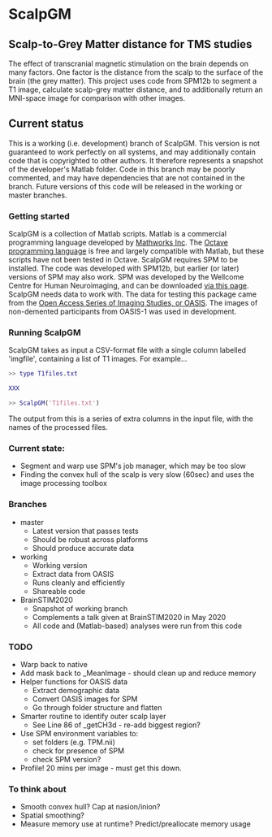 ScalpGM
=======

## Scalp-to-Grey Matter distance for TMS studies

The effect of transcranial magnetic stimulation on the brain depends on many factors. One factor is the distance from the scalp to the surface of the brain (the grey matter). This project uses code from SPM12b to segment a T1 image, calculate scalp-grey matter distance, and to additionally return an MNI-space image for comparison with other images.


## Current status

This is a working (i.e. development) branch of ScalpGM. 
This version is not guaranteed to work perfectly on all systems, and may additionally contain code that is copyrighted to other authors. It therefore represents a snapshot of the developer's Matlab folder. Code in this branch may be poorly commented, and may have dependencies that are not contained in the branch.
Future versions of this code will be released in the working or master branches.

### Getting started

ScalpGM is a collection of Matlab scripts. Matlab is a commercial programming language developed by [Mathworks Inc](https://uk.mathworks.com/products/matlab.html). The [Octave programming language](https://www.gnu.org/software/octave/) is free and largely compatible with Matlab, but these scripts have not been tested in Octave.
ScalpGM requires SPM to be installed. The code was developed with SPM12b, but earlier (or later) versions of SPM may also work. SPM was developed by the Wellcome Centre for Human Neuroimaging, and can be downloaded [via this page](https://www.fil.ion.ucl.ac.uk/spm/).
ScalpGM needs data to work with. The data for testing this package came from the [Open Access Series of Imaging Studies, or OASIS](https://www.oasis-brains.org/). The images of non-demented participants from OASIS-1 was used in development.


### Running ScalpGM

ScalpGM takes as input a CSV-format file with a single column labelled 'imgfile', containing a list of T1 images. For example...

```Matlab
>> type T1files.txt

XXX

>> ScalpGM('T1files.txt')
```
The output from this is a series of extra columns in the input file, with the names of the processed files.


### Current state:

* Segment and warp use SPM's job manager, which may be too slow
* Finding the convex hull of the scalp is very slow (60sec) and uses the image processing toolbox


### Branches
* master
  * Latest version that passes tests
  * Should be robust across platforms
  * Should produce accurate data
* working
  * Working version
  * Extract data from OASIS
  * Runs cleanly and efficiently
  * Shareable code
* BrainSTIM2020
  * Snapshot of working branch
  * Complements a talk given at BrainSTIM2020 in May 2020
  * All code and (Matlab-based) analyses were run from this code 


### TODO
* Warp back to native
* Add mask back to _MeanImage - should clean up and reduce memory
* Helper functions for OASIS data
  * Extract demographic data
  * Convert OASIS images for SPM
  * Go through folder structure and flatten
* Smarter routine to identify outer scalp layer
  * See Line 86 of _getCH3d - re-add biggest region?
* Use SPM environment variables to:
  * set folders  (e.g. TPM.nii)
  * check for presence of SPM
  * check SPM version?
* Profile! 20 mins per image - must get this down.


### To think about
* Smooth convex hull? Cap at nasion/inion?
* Spatial smoothing?
* Measure memory use at runtime? Predict/preallocate memory usage
